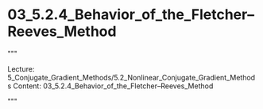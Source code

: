 # 03_5.2.4_Behavior_of_the_Fletcher–Reeves_Method

"""

Lecture: 5_Conjugate_Gradient_Methods/5.2_Nonlinear_Conjugate_Gradient_Methods
Content: 03_5.2.4_Behavior_of_the_Fletcher–Reeves_Method

"""

